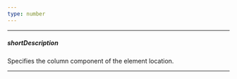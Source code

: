 ```yaml
---
type: number
---
```

---
##### shortDescription
Specifies the column component of the element location.

---
